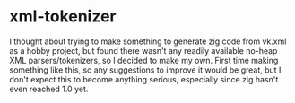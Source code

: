 # xml-tokenizer
I thought about trying to make something to generate zig code from vk.xml as a hobby project, but found there wasn't
any readily available no-heap XML parsers/tokenizers, so I decided to make my own. First time making something like this,
so any suggestions to improve it would be great, but I don't expect this to become anything serious, especially since
zig hasn't even reached 1.0 yet.
